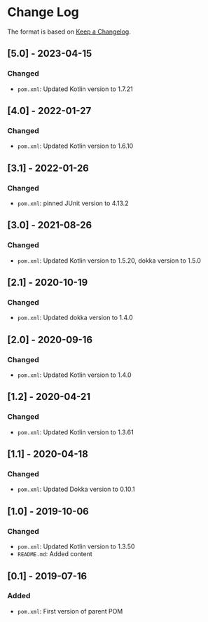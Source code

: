 # Change Log

The format is based on [Keep a Changelog](http://keepachangelog.com/).

## [5.0] - 2023-04-15
### Changed
- `pom.xml`: Updated Kotlin version to 1.7.21

## [4.0] - 2022-01-27
### Changed
- `pom.xml`: Updated Kotlin version to 1.6.10

## [3.1] - 2022-01-26
### Changed
- `pom.xml`: pinned JUnit version to 4.13.2

## [3.0] - 2021-08-26
### Changed
- `pom.xml`: Updated Kotlin version to 1.5.20, dokka version to 1.5.0

## [2.1] - 2020-10-19
### Changed
- `pom.xml`: Updated dokka version to 1.4.0

## [2.0] - 2020-09-16
### Changed
- `pom.xml`: Updated Kotlin version to 1.4.0

## [1.2] - 2020-04-21
### Changed
- `pom.xml`: Updated Kotlin version to 1.3.61

## [1.1] - 2020-04-18
### Changed
- `pom.xml`: Updated Dokka version to 0.10.1

## [1.0] - 2019-10-06
### Changed
- `pom.xml`: Updated Kotlin version to 1.3.50
- `README.md`: Added content

## [0.1] - 2019-07-16
### Added
- `pom.xml`: First version of parent POM

